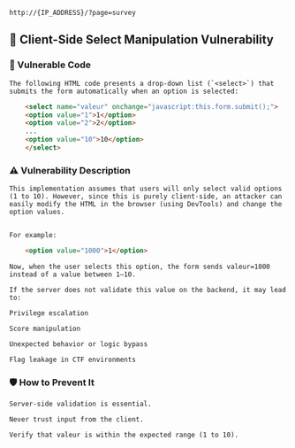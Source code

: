 ```
http://{IP_ADDRESS}/?page=survey
```

## 🎯 Client-Side Select Manipulation Vulnerability

### 🧩 Vulnerable Code

    The following HTML code presents a drop-down list (`<select>`) that submits the form automatically when an option is selected:

```html
    <select name="valeur" onchange="javascript:this.form.submit();">
    <option value="1">1</option>
    <option value="2">2</option>
    ...
    <option value="10">10</option>
    </select>

```
### ⚠️ Vulnerability Description
    This implementation assumes that users will only select valid options (1 to 10). However, since this is purely client-side, an attacker can easily modify the HTML in the browser (using DevTools) and change the option values.

    
    For example:
```html
    <option value="1000">1</option>
```


    Now, when the user selects this option, the form sends valeur=1000 instead of a value between 1–10.

    If the server does not validate this value on the backend, it may lead to:

    Privilege escalation

    Score manipulation

    Unexpected behavior or logic bypass

    Flag leakage in CTF environments

### 🛡️ How to Prevent It
    Server-side validation is essential.

    Never trust input from the client.

    Verify that valeur is within the expected range (1 to 10).